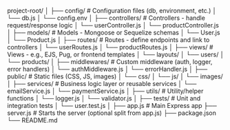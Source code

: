 project-root/
│
├── config/                  # Configuration files (db, environment, etc.)
│   └── db.js
│   └── config.env
│
├── controllers/            # Controllers - handle request/response logic
│   └── userController.js
│   └── productController.js
│
├── models/                 # Models - Mongoose or Sequelize schemas
│   └── User.js
│   └── Product.js
│
├── routes/                 # Routes - define endpoints and link to controllers
│   └── userRoutes.js
│   └── productRoutes.js
│
├── views/                  # Views - e.g., EJS, Pug, or frontend templates
│   └── layouts/
│   └── users/
│   └── products/
│
├── middlewares/            # Custom middleware (auth, logger, error handlers)
│   └── authMiddleware.js
│   └── errorHandler.js
│
├── public/                 # Static files (CSS, JS, images)
│   └── css/
│   └── js/
│   └── images/
│
├── services/               # Business logic layer or reusable services
│   └── emailService.js
│   └── paymentService.js
│
├── utils/                  # Utility/helper functions
│   └── logger.js
│   └── validator.js
│
├── tests/                  # Unit and integration tests
│   └── user.test.js
│
├── app.js                  # Main Express app
├── server.js               # Starts the server (optional split from app.js)
├── package.json
└── README.md

